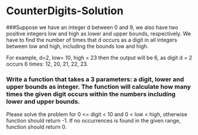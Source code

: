 # CounterDigits-Solution

###Suppose we have an integer d between 0 and 9, we also have two positive integers low and high as lower and upper bounds, respectively. We have to find the number of times that d occurs as a digit in all integers between low and high, including the bounds low and high.

For example, d=2, low= 10, high = 23 then the output will be 6, as digit d = 2 occurs 6 times: 12, 20, 21, 22, 23.

### Write a function that takes a 3 parameters: a digit, lower and upper bounds as integer. The function will calculate how many times the given digit occurs within the numbers including lower and upper bounds.
Please solve the problem for 0 <= digit < 10 and 0 < low < high, otherwise function should return -1.
If no occurrences is found in the given range, function should return 0.

